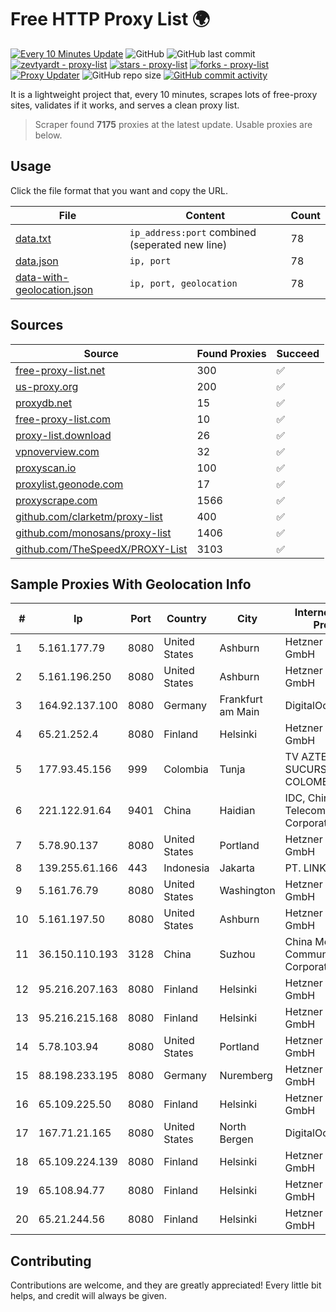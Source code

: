 
# Free HTTP Proxy List 🌍

[![Every 10 Minutes Update](https://github.com/mertguvencli/http-proxy-list/actions/workflows/main.yml/badge.svg?branch=main)](https://github.com/mertguvencli/http-proxy-list/actions/workflows/main.yml)
![GitHub](https://img.shields.io/github/license/mertguvencli/http-proxy-list)
![GitHub last commit](https://img.shields.io/github/last-commit/mertguvencli/http-proxy-list)
[![zevtyardt - proxy-list](https://img.shields.io/static/v1?label=zevtyardt&message=proxy-list&color=blue&logo=github)](https://github.com/zevtyardt/proxy-list "Go to GitHub repo")
[![stars - proxy-list](https://img.shields.io/github/stars/zevtyardt/proxy-list?style=social)](https://github.com/zevtyardt/proxy-list)
[![forks - proxy-list](https://img.shields.io/github/forks/zevtyardt/proxy-list?style=social)](https://github.com/zevtyardt/proxy-list)
[![Proxy Updater](https://github.com/zevtyardt/proxy-list/workflows/Proxy%20Updater/badge.svg)](https://github.com/zevtyardt/proxy-list/actions?query=workflow:"Proxy+Updater")
![GitHub repo size](https://img.shields.io/github/repo-size/zevtyardt/proxy-list)
[![GitHub commit activity](https://img.shields.io/github/commit-activity/m/zevtyardt/proxy-list?logo=commits)](https://github.com/zevtyardt/proxy-list/commits/main)

It is a lightweight project that, every 10 minutes, scrapes lots of free-proxy sites, validates if it works, and serves a clean proxy list.

> Scraper found **7175** proxies at the latest update. Usable proxies are below.

## Usage

Click the file format that you want and copy the URL.

|File|Content|Count|
|----|-------|-----|
|[data.txt](https://raw.githubusercontent.com/mertguvencli/http-proxy-list/main/proxy-list/data.txt)|`ip_address:port` combined (seperated new line)|78|
|[data.json](https://raw.githubusercontent.com/mertguvencli/http-proxy-list/main/proxy-list/data.json)|`ip, port`|78|
|[data-with-geolocation.json](https://raw.githubusercontent.com/mertguvencli/http-proxy-list/main/proxy-list/data-with-geolocation.json)|`ip, port, geolocation`|78|

## Sources

|Source|Found Proxies|Succeed|
|------|-------------|-------|
|[free-proxy-list.net](https://free-proxy-list.net)|300|✅|
|[us-proxy.org](https://www.us-proxy.org)|200|✅|
|[proxydb.net](http://proxydb.net)|15|✅|
|[free-proxy-list.com](https://free-proxy-list.com/?page=&port=&type%5B%5D=http&type%5B%5D=https&up_time=0&search=Search)|10|✅|
|[proxy-list.download](https://www.proxy-list.download/HTTP)|26|✅|
|[vpnoverview.com](https://vpnoverview.com/privacy/anonymous-browsing/free-proxy-servers)|32|✅|
|[proxyscan.io](https://www.proxyscan.io)|100|✅|
|[proxylist.geonode.com](https://proxylist.geonode.com/api/proxy-list?limit=300&page=1&sort_by=lastChecked&sort_type=desc&protocols=http,https)|17|✅|
|[proxyscrape.com](https://api.proxyscrape.com/v2/?request=displayproxies&protocol=http&timeout=10000&country=all&ssl=all&anonymity=all)|1566|✅|
|[github.com/clarketm/proxy-list](https://raw.githubusercontent.com/clarketm/proxy-list/master/proxy-list-raw.txt)|400|✅|
|[github.com/monosans/proxy-list](https://raw.githubusercontent.com/monosans/proxy-list/main/proxies/http.txt)|1406|✅|
|[github.com/TheSpeedX/PROXY-List](https://raw.githubusercontent.com/TheSpeedX/PROXY-List/master/http.txt)|3103|✅|


## Sample Proxies With Geolocation Info

|#|Ip|Port|Country|City|Internet Service Provider|
|-|--|----|-------|----|-------------------------|
|1|5.161.177.79|8080|United States|Ashburn|Hetzner Online GmbH|
|2|5.161.196.250|8080|United States|Ashburn|Hetzner Online GmbH|
|3|164.92.137.100|8080|Germany|Frankfurt am Main|DigitalOcean, LLC|
|4|65.21.252.4|8080|Finland|Helsinki|Hetzner Online GmbH|
|5|177.93.45.156|999|Colombia|Tunja|TV AZTECA SUCURSAL COLOMBIA|
|6|221.122.91.64|9401|China|Haidian|IDC, China Telecommunications Corporation|
|7|5.78.90.137|8080|United States|Portland|Hetzner Online GmbH|
|8|139.255.61.166|443|Indonesia|Jakarta|PT. LINKNET|
|9|5.161.76.79|8080|United States|Washington|Hetzner Online GmbH|
|10|5.161.197.50|8080|United States|Ashburn|Hetzner Online GmbH|
|11|36.150.110.193|3128|China|Suzhou|China Mobile Communications Corporation|
|12|95.216.207.163|8080|Finland|Helsinki|Hetzner Online GmbH|
|13|95.216.215.168|8080|Finland|Helsinki|Hetzner Online GmbH|
|14|5.78.103.94|8080|United States|Portland|Hetzner Online GmbH|
|15|88.198.233.195|8080|Germany|Nuremberg|Hetzner Online GmbH|
|16|65.109.225.50|8080|Finland|Helsinki|Hetzner Online GmbH|
|17|167.71.21.165|8080|United States|North Bergen|DigitalOcean, LLC|
|18|65.109.224.139|8080|Finland|Helsinki|Hetzner Online GmbH|
|19|65.108.94.77|8080|Finland|Helsinki|Hetzner Online GmbH|
|20|65.21.244.56|8080|Finland|Helsinki|Hetzner Online GmbH|



## Contributing

Contributions are welcome, and they are greatly appreciated! Every
little bit helps, and credit will always be given.

